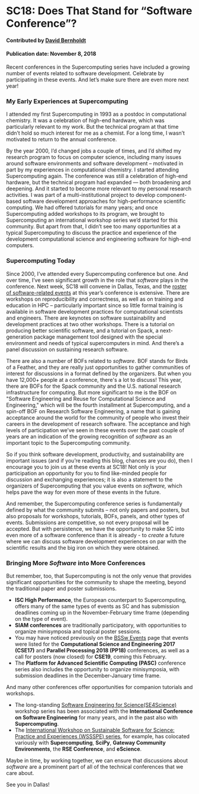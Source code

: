 # SC18: Does That Stand for “Software Conference”?

#### Contributed by [David Bernholdt](https://github.com/bernhold "David Bernholdt GitHub Profile")

#### Publication date: November 8, 2018

Recent conferences in the Supercomputing series have included a growing number
of events related to software development. Celebrate by participating in these
events. And let’s make sure there are even more next year!

### My Early Experiences at Supercomputing

I attended my first Supercomputing in 1993 as a postdoc in computational
chemistry. It was a celebration of high-end hardware, which was particularly
relevant to my work. But the technical program at that time didn’t hold so much
interest for me as a chemist. For a long time, I wasn’t motivated to return to
the annual conference.

By the year 2000, I’d changed jobs a couple of times, and I’d shifted my
research program to focus on computer science, including many issues around
software environments and software development – motivated in part by my
experiences in computational chemistry. I started attending Supercomputing
again. The conference was still a celebration of high-end hardware, but the
technical program had expanded — both broadening and deepening. And it started to
become more relevant to my personal research activities. I was part of a
multi-institutional project to develop component-based software development
approaches for high-performance scientific computing. We had offered tutorials for
many years; and once Supercomputing added workshops to its program, we brought to
Supercomputing
an international workshop series we’d started for this community. But apart from that, I didn’t see too many opportunities at a
typical Supercomputing to discuss the practice and experience of the development
computational science and engineering software for high-end computers.

### Supercomputing Today

Since 2000, I’ve attended every Supercomputing conference but one. And over
time, I’ve seen significant growth in the role that *software* plays in the
conference. Next week, SC18 will convene in Dallas, Texas, and the [roster of
software-related events](https://bssw.io/events/sc18-software-related-events) at
this year’s conference is extensive. There are workshops on
reproducibility and correctness, as well as on training and education in HPC –
particularly important since so little formal training is available in
software development practices for computational scientists and engineers. There are keynotes on software sustainability and development practices at two other workshops. There is a tutorial on producing better scientific software, and
a tutorial on Spack, a next-generation package management tool designed with the
special environment and needs of typical supercomputers in mind. And there’s a
panel discussion on sustaining research software. 

There are also a number of BOFs related to *software*. BOF stands for Birds of a Feather, and they are really just
opportunities to gather communities of interest for discussions in a format
defined by the organizers. But when you have 12,000+ people at a conference,
there's a lot to discuss! This year, there are BOFs for the Spack
community and the U.S. national research infrastructure for computing. But more
significant to me is the BOF on "Software Engineering and Reuse for Computational
Science and Engineering," which will be the fourth installment at Supercomputing,
and a spin-off BOF on Research Software Engineering, a name that is gaining
acceptance around the world for the community of people who invest their careers
in the development of research software. The acceptance and high levels
of participation we’ve seen in these events over the past couple of years are an
indication of the growing recognition of *software* as an important topic to the
Supercomputing community.

So if you think software development, productivity, and sustainability are
important issues (and if you’re reading this blog, chances are you do), then I
encourage you to join us at these events at SC18! Not only is your participation 
an opportunity for you to find like-minded people for discussion and exchanging experiences; it is also a statement to the organizers of Supercomputing that you value events on
*software,* which helps pave the way for even more of these events in the future.

And remember, the Supercomputing conference series is
fundamentally defined by what the community submits – not only papers and
posters, but also proposals for workshops, tutorials, BOFs, panels, and other
types of events. Submissions are competitive, so not every proposal will be accepted.
But with persistence, we have the opportunity to make SC into even more
of a software conference than it is already - to *create* a future where we can discuss
software development experiences on par with the scientific results and the big
iron on which they were obtained.

### Bringing More *Software* into More Conferences

But remember, too, that Supercomputing is not the only venue that provides
significant opportunities for the community to shape the meeting, beyond the
traditional paper and poster submissions. 

- **ISC High Performance**, the European counterpart to Supercomputing, offers many of the same types of events as SC and
has submission deadlines coming up in the November-February time frame
(depending on the type of event). 
- **SIAM conferences** are traditionally participatory, with opportunities to organize minisymposia and topical poster
sessions. 
- You may have noticed previously on the [BSSw Events](https://bssw.io/events) page that events were listed for the **Computational Science and Engineering 2017 (CSE17)** and **Parallel Processing 2018 (PP18)** conferences, as well as a call for posters (now closed) for **CSE19**, coming this February. 
- The **Platform for Advanced Scientific Computing (PASC)** conference series also includes the opportunity to organize minisymposia, with submission deadlines in the December-January time frame. 

And many other conferences offer opportunities for companion tutorials and workshops. 

- The long-standing [Software Engineering for Science(SE4Science)](https://bssw.io/resources/software-engineering-for-science-se4science) workshop series has been associated with the **International Conference on Software Engineering** for many years, and in the past also with **Supercomputing**.
- The [International Workshop on Sustainable Software for Science: Practice and Experiences (WSSSPE) series](https://bssw.io/resources/working-towards-sustainable-software-for-science-practice-and-experiences-wssspe), for example, has colocated variously with **Supercomputing**, **SciPy**, **Gateway Community Environments**, the **RSE Conference**, and **eScience**.

Maybe in time, by working together, we can ensure that discussions about *software* are a prominent part of all of the technical conferences that we care about.

See you in Dallas!

<!---
Publish: preview
RSS update: 2018-11-08
Categories: Collaboration
Topics: projects and organizations
Tags: bssw-blog-article
Level: 2
Prerequisites: default
Aggregate: none
--->
